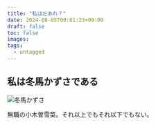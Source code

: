 ```yaml
---
title: "私はだあれ？"
date: 2024-08-05T00:01:23+09:00
draft: false
toc: false
images:
tags:
  - untagged
---
```



## 私は冬馬かずさである

![冬馬かずさ](/images/kaz007110.png)


無職の小木曽雪菜。それ以上でもそれ以下でもない。
